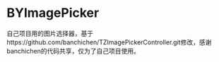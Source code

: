# BYImagePicker
自己项目用的图片选择器，基于https://github.com/banchichen/TZImagePickerController.git修改，感谢banchichen的代码共享，仅为了自己项目使用。
